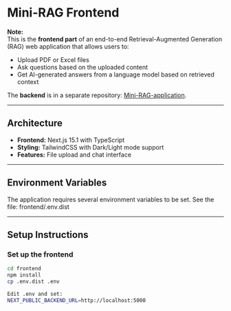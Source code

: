 # Mini-RAG Frontend

**Note:**  
This is the **frontend part** of an end-to-end Retrieval-Augmented Generation (RAG) web application that allows users to:

- Upload PDF or Excel files  
- Ask questions based on the uploaded content  
- Get AI-generated answers from a language model based on retrieved context  

The **backend** is in a separate repository: [Mini-RAG-application](https://github.com/Karim-Bennia/Mini-RAG-application).

---

## Architecture

- **Frontend:** Next.js 15.1 with TypeScript  
- **Styling:** TailwindCSS with Dark/Light mode support  
- **Features:** File upload and chat interface  

---

## Environment Variables

The application requires several environment variables to be set. See the file:
frontend/.env.dist

---

## Setup Instructions

### Set up the frontend

```bash
cd frontend
npm install
cp .env.dist .env

Edit .env and set:
NEXT_PUBLIC_BACKEND_URL=http://localhost:5000
